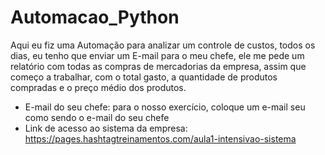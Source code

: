 # Automacao_Python
Aqui eu fiz uma Automação para analizar um controle de custos, todos os dias, eu tenho que enviar um E-mail para o meu chefe, ele me pede um relatório com todas as compras de mercadorias da empresa, assim que começo a trabalhar, com o total gasto, a quantidade de produtos compradas e o preço médio dos produtos.

- E-mail do seu chefe: para o nosso exercício, coloque um e-mail seu como sendo o e-mail do seu chefe
- Link de acesso ao sistema da empresa: https://pages.hashtagtreinamentos.com/aula1-intensivao-sistema
